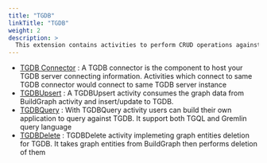 ```yaml
---
title: "TGDB"
linkTitle: "TGDB"
weight: 2
description: >
  This extension contains activities to perform CRUD operations against TIBCO® Graph Database
---
```


* [TGDB Connector](https://github.com/TIBCOSoftware/labs-graphbuilder-contrib/blob/master/tgdb/connector/)
	: A TGDB connector is the component to host your TGDB server connecting information. Activities which connect to same TGDB connector would connect to same TGDB server instance
* [TGDBUpsert](https://github.com/TIBCOSoftware/labs-graphbuilder-contrib/blob/master/tgdb/activity/tgdbupsert)
	: A TGDBUpsert activity consumes the graph data from BuildGraph activity and insert/update to TGDB.
* [TGDBQuery](https://github.com/TIBCOSoftware/labs-graphbuilder-contrib/tree/master/tgdb/activity/tgdbquery/)
	: With TGDBQuery activity users can build their own application to query against TGDB. It support both TGQL and Gremlin query language
* [TGDBDelete](https://github.com/TIBCOSoftware/labs-graphbuilder-contrib/tree/master/tgdb/activity/tgdbdelete/)
	: TGDBDelete activity implemeting graph entities deletion for TGDB. It takes graph entities from BuildGraph then performs deletion of them
